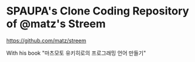 # SPAUPA's Clone Coding Repository of @matz's Streem

https://github.com/matz/streem

With his book "마츠모토 유키히로의 프로그래밍 언어 만들기"
